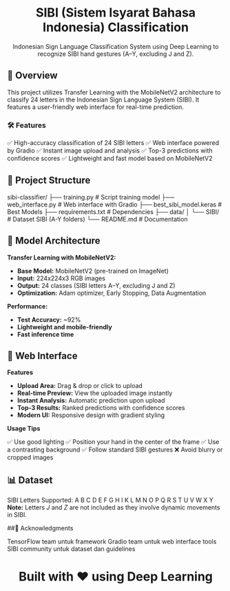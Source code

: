 <h1 align="center"><strong>SIBI (Sistem Isyarat Bahasa Indonesia) Classification</strong></h1>

<p align="center">
  Indonesian Sign Language Classification System using Deep Learning to recognize SIBI hand gestures (A–Y, excluding J and Z).
</p>

## 🎯 Overview
This project utilizes Transfer Learning with the MobileNetV2 architecture to classify 24 letters in the Indonesian Sign Language System (SIBI). It features a user-friendly web interface for real-time prediction.

### 🛠️ Features
✅ High-accuracy classification of 24 SIBI letters
✅ Web interface powered by Gradio
✅ Instant image upload and analysis
✅ Top-3 predictions with confidence scores
✅ Lightweight and fast model based on MobileNetV2

## 📁 Project Structure
sibi-classifier/
├── training.py              # Script training model
├── web_interface.py         # Web interface with Gradio
├── best_sibi_model.keras    # Best Models
├── requirements.txt         # Dependencies
├── data/
│   └── SIBI/               # Dataset SIBI (A-Y folders)
└── README.md               # Documentation

## 🧠 Model Architecture
**Transfer Learning with MobileNetV2:**

* **Base Model:** MobileNetV2 (pre-trained on ImageNet)
* **Input:** 224x224x3 RGB images
* **Output:** 24 classes (SIBI letters A–Y, excluding J and Z)
* **Optimization:** Adam optimizer, Early Stopping, Data Augmentation

**Performance:**

* **Test Accuracy:** \~92%
* **Lightweight and mobile-friendly**
* **Fast inference time**

## 🎨 Web Interface
**Features**

* **Upload Area:** Drag & drop or click to upload
* **Real-time Preview:** View the uploaded image instantly
* **Instant Analysis:** Automatic prediction upon upload
* **Top-3 Results:** Ranked predictions with confidence scores
* **Modern UI:** Responsive design with gradient styling

**Usage Tips**

✅ Use good lighting
✅ Position your hand in the center of the frame
✅ Use a contrasting background
✅ Follow standard SIBI gestures
❌ Avoid blurry or cropped images

## 📊 Dataset
SIBI Letters Supported:
A B C D E F G H I K L M N O P Q R S T U V W X Y
**Note:** Letters *J* and *Z* are not included as they involve dynamic movements in SIBI.

##🙏 Acknowledgments

TensorFlow team untuk framework
Gradio team untuk web interface tools
SIBI community untuk dataset dan guidelines

<h1 align="center"><strong>Built with ❤️ using Deep Learning</strong></h1>
